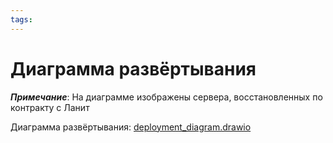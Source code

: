 ```yaml
---
tags:
---
```


# Диаграмма развёртывания

**_Примечание_**: На диаграмме изображены сервера, восстановленных по контракту с Ланит


Диаграмма развёртывания: [deployment_diagram.drawio](/_files/deployment_diagram.drawio)